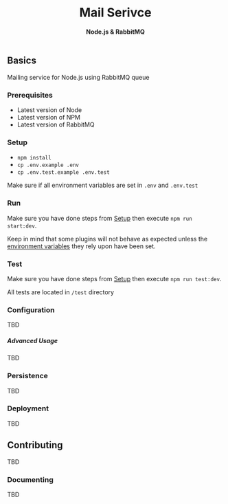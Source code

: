 <h1 align="center">
  Mail Serivce
</h1>
<div align="center">
  <strong>Node.js & RabbitMQ </strong>
</div>
<br />


## Basics

Mailing service for Node.js using RabbitMQ queue

### Prerequisites

 - Latest version of Node
 - Latest version of NPM
 - Latest version of RabbitMQ

### Setup

- `npm install`
- `cp .env.example .env`
- `cp .env.test.example .env.test`

Make sure if all environment variables are set in `.env` and `.env.test`

### Run

Make sure you have done steps from [Setup](#Setup)  then execute `npm run start:dev`.

Keep in mind that some plugins will not behave as expected unless the [environment variables](#configuration) they rely upon have been set.

### Test

Make sure you have done steps from [Setup](#Setup)  then execute `npm run test:dev`.

All tests are located in `/test` directory

### Configuration

TBD

##### Advanced Usage

TBD

###  Persistence

TBD

### Deployment

TBD

## Contributing

TBD

### Documenting

TBD
